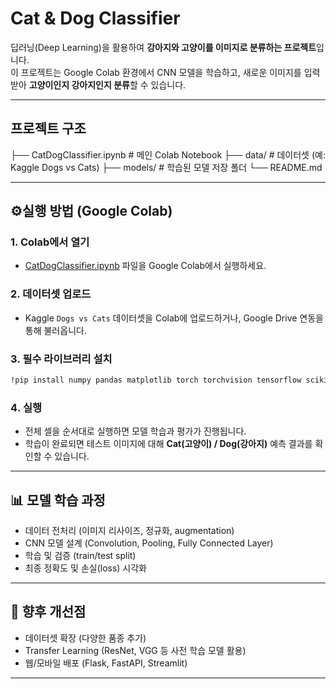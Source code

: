 # Cat & Dog Classifier

딥러닝(Deep Learning)을 활용하여 **강아지와 고양이를 이미지로 분류하는 프로젝트**입니다.  
이 프로젝트는 Google Colab 환경에서 CNN 모델을 학습하고, 새로운 이미지를 입력받아 **고양이인지 강아지인지 분류**할 수 있습니다.

---

## 프로젝트 구조
├── CatDogClassifier.ipynb # 메인 Colab Notebook
├── data/ # 데이터셋 (예: Kaggle Dogs vs Cats)
├── models/ # 학습된 모델 저장 폴더
└── README.md


---

## ⚙실행 방법 (Google Colab)

### 1. Colab에서 열기
- [CatDogClassifier.ipynb](./CatDogClassifier.ipynb) 파일을 Google Colab에서 실행하세요.  

### 2️. 데이터셋 업로드
- Kaggle `Dogs vs Cats` 데이터셋을 Colab에 업로드하거나, Google Drive 연동을 통해 불러옵니다.  

### 3️. 필수 라이브러리 설치
```bash
!pip install numpy pandas matplotlib torch torchvision tensorflow scikit-learn opencv-python
```

### 4️. 실행
- 전체 셀을 순서대로 실행하면 모델 학습과 평가가 진행됩니다.  
- 학습이 완료되면 테스트 이미지에 대해 **Cat(고양이) / Dog(강아지)** 예측 결과를 확인할 수 있습니다.  

---

## 📊 모델 학습 과정
- 데이터 전처리 (이미지 리사이즈, 정규화, augmentation)
- CNN 모델 설계 (Convolution, Pooling, Fully Connected Layer)
- 학습 및 검증 (train/test split)
- 최종 정확도 및 손실(loss) 시각화

---

## 🚀 향후 개선점
- 데이터셋 확장 (다양한 품종 추가)
- Transfer Learning (ResNet, VGG 등 사전 학습 모델 활용)
- 웹/모바일 배포 (Flask, FastAPI, Streamlit)
---
